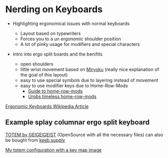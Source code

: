 # Nerding on Keyboards

- Highlighting ergonomical issues with normal keyboards
    - Layout based on typewriters
    - Forces you to a un ergonomic shoulder position
    - A lot of pinky usage for modifiers and special characters


- Intro into ergo split boards and the benifits
    - open shoulders
    - little wrist movement based on [Miryoku](https://github.com/manna-harbour/miryoku/tree/master/docs/reference) (really nice explanation of the goal of this layout)
    - easy to use special symbols due to layering instead of movement
    - easy to use modifier keys due to Home-Row-Mods 
        - [Guide to home-row-mods](https://precondition.github.io/home-row-mods)
        - [Urobs timeless home-row-mods](https://github.com/urob/zmk-config?tab=readme-ov-file#timeless-homerow-mods)


[Ergonomic Keyboards Wikipedia Article](https://en.wikipedia.org/wiki/Ergonomic_keyboard)


## Example splay columnar ergo split keyboard

[TOTEM by GEIGEIGEIST](https://github.com/GEIGEIGEIST/TOTEM) (OpenSource with all the necessary files) can also be bought from [keeb.supply](keeb.supply)

[My totem configuration with a key map image](https://github.com/aepfli/zmk-config-totem/)
